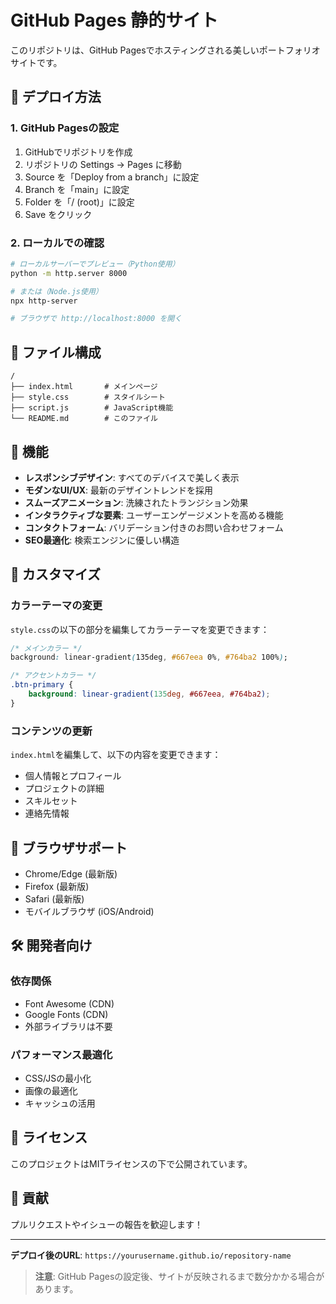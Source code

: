 # GitHub Pages 静的サイト

このリポジトリは、GitHub Pagesでホスティングされる美しいポートフォリオサイトです。

## 🚀 デプロイ方法

### 1. GitHub Pagesの設定

1. GitHubでリポジトリを作成
2. リポジトリの Settings → Pages に移動
3. Source を「Deploy from a branch」に設定
4. Branch を「main」に設定
5. Folder を「/ (root)」に設定
6. Save をクリック

### 2. ローカルでの確認

```bash
# ローカルサーバーでプレビュー（Python使用）
python -m http.server 8000

# または（Node.js使用）
npx http-server

# ブラウザで http://localhost:8000 を開く
```

## 📁 ファイル構成

```
/
├── index.html       # メインページ
├── style.css        # スタイルシート
├── script.js        # JavaScript機能
└── README.md        # このファイル
```

## 🌟 機能

- **レスポンシブデザイン**: すべてのデバイスで美しく表示
- **モダンなUI/UX**: 最新のデザイントレンドを採用
- **スムーズアニメーション**: 洗練されたトランジション効果
- **インタラクティブな要素**: ユーザーエンゲージメントを高める機能
- **コンタクトフォーム**: バリデーション付きのお問い合わせフォーム
- **SEO最適化**: 検索エンジンに優しい構造

## 🎨 カスタマイズ

### カラーテーマの変更

`style.css`の以下の部分を編集してカラーテーマを変更できます：

```css
/* メインカラー */
background: linear-gradient(135deg, #667eea 0%, #764ba2 100%);

/* アクセントカラー */
.btn-primary {
    background: linear-gradient(135deg, #667eea, #764ba2);
}
```

### コンテンツの更新

`index.html`を編集して、以下の内容を変更できます：

- 個人情報とプロフィール
- プロジェクトの詳細
- スキルセット
- 連絡先情報

## 📱 ブラウザサポート

- Chrome/Edge (最新版)
- Firefox (最新版)
- Safari (最新版)
- モバイルブラウザ (iOS/Android)

## 🛠️ 開発者向け

### 依存関係

- Font Awesome (CDN)
- Google Fonts (CDN)
- 外部ライブラリは不要

### パフォーマンス最適化

- CSS/JSの最小化
- 画像の最適化
- キャッシュの活用

## 📝 ライセンス

このプロジェクトはMITライセンスの下で公開されています。

## 🤝 貢献

プルリクエストやイシューの報告を歓迎します！

---

**デプロイ後のURL**: `https://yourusername.github.io/repository-name`

> **注意**: GitHub Pagesの設定後、サイトが反映されるまで数分かかる場合があります。 